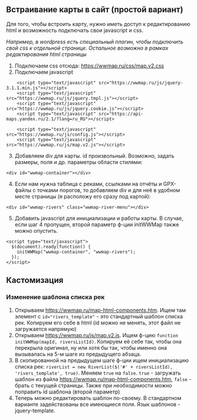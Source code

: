 ## Встраивание карты в сайт (простой вариант)

Для того, чтобы встроить карту, нужно иметь доступ к редактированию html и возможность подключать свои javascript и css.

_Например, в wordpress есть специальный плагин, чтобы подключить свой css к отдельной странице. Остальное возможно в рамках редактирования html страницы_

1. Подключаем css отсюда: https://wwmap.ru/css/map.v2.css
2. Подключаем javascript
```
    <script type="text/javascript" src="https://wwmap.ru/js/jquery-3.1.1.min.js"></script>
    <script type="text/javascript" src="https://wwmap.ru/js/jquery.tmpl.js"></script>
    <script type="text/javascript" src="https://wwmap.ru/js/jquery.cookie.js"></script>
    <script type="text/javascript" src="https://api-maps.yandex.ru/2.1/?lang=ru_RU"></script>

    <script type="text/javascript" src="https://wwmap.ru/js/config.js"></script>
    <script type="text/javascript" src="https://wwmap.ru/js/map.v2.js"></script>
```
3. Добавляем div для карты. id произвольный. Возможно, задать размеры, поля и др. параметры области стилями:
```
<div id="wwmap-container"></div>
```
4. Если нам нужна таблица с реками, ссылками на отчёты и GPX-файлы с точками порогов, то добавляем div и для неё в удобном месте страницы (я расположу его сразу под картой):
```
<div id="wwmap-rivers" class="wwmap-river-menu"></div>
```
5. Добавить javascript для инициализации и работы карты. В случае, если шаг 4 пропущен, второй параметр ф-ции initWWMap также можно опустить.
```
<script type="text/javascript">
  $(document).ready(function() {
    initWWMap("wwmap-container", "wwmap-rivers");
  });
</script>
```

## Кастомизация
### Изменение шаблона списка рек
1. Открываем https://wwmap.ru/map-html-components.htm. Ищем там элемент с ``id="rivers_template"`` - это стандартный шаблон списка рек.
Копируем его себе в html (id можно не менять, этот файл не загружается напрямую)
2. Открываем https://wwmap.ru/js/map.v2.js. Ищем ф-цию ``function initWWMap(mapId, riversListId)``. Копируем её себе так, чтобы она перекрыла оригинал,
ну или хотя бы так, чтобы именно она вызывалась на 5-м шаге из предыдущего абзаца.
3. В скопированной на предыдущем шаге ф-ции ищем инициализацию списка рек: ``riverList = new RiverList($('#' + riversListId), 'rivers_template', true)``.
Меняем ``true`` на ``false``. ``true`` - загружать шаблон из файла https://wwmap.ru/map-html-components.htm, ``false`` - брать с текущей страницы. Также
при необходимости можно поправить id шаблона (второй параметр)
4. Теперь можно редактировать шаблон по-своему. В стандартном варианте задействованы все имеющиеся поля. Язык шаблонов - jquery-template.

